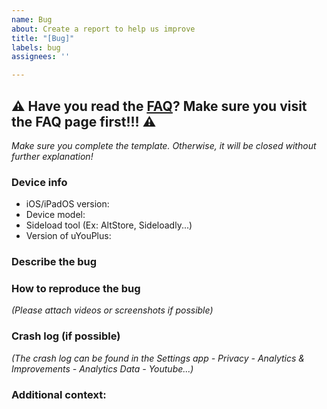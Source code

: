 ```yaml
---
name: Bug
about: Create a report to help us improve
title: "[Bug]"
labels: bug
assignees: ''

---
```


## ⚠️ Have you read the [FAQ](https://github.com/qnblackcat/uYouPlus/wiki/FAQ)? Make sure you visit the FAQ page first!!! ⚠️

_Make sure you complete the template. Otherwise, it will be closed without further explanation!_

### Device info
- iOS/iPadOS version: 
- Device model:
- Sideload tool (Ex: AltStore, Sideloadly...)
- Version of uYouPlus: 

### Describe the bug


### How to reproduce the bug
_(Please attach videos or screenshots if possible)_


### Crash log (if possible)
_(The crash log can be found in the  Settings app - Privacy - Analytics & Improvements - Analytics Data - Youtube...)_


### Additional context:
 
